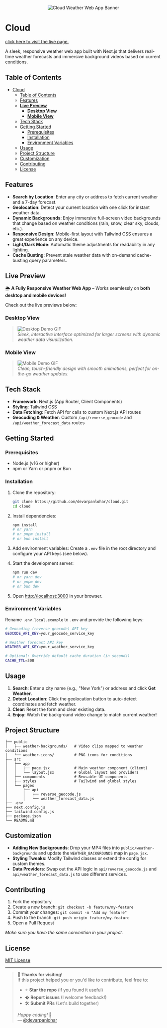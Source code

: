 <p align="center">
  <img 
    src="https://capsule-render.vercel.app/api?type=slice&height=300&color=gradient&text=Cloud&fontSize=80&animation=fadeIn&desc=Cloud:%20A%20stylish%20weather%20app%20with%20live%20forecasts%20and%20dynamic%20backgrounds.&fontAlignY=35"
    alt="Cloud Weather Web App Banner"
    style="max-width: 100%; height: auto;"
  />
</p>

# Cloud

[click here to visit the live page.](https://cloud-liart-three.vercel.app/)

A sleek, responsive weather web app built with Next.js that delivers real-time weather forecasts and immersive background videos based on current conditions.

## Table of Contents

- [Cloud](#cloud)
  - [Table of Contents](#table-of-contents)
  - [Features](#features)
  - [**Live Preview**](#live-preview)
    - [**Desktop View**](#desktop-view)
    - [**Mobile View**](#mobile-view)
  - [Tech Stack](#tech-stack)
  - [Getting Started](#getting-started)
    - [Prerequisites](#prerequisites)
    - [Installation](#installation)
    - [Environment Variables](#environment-variables)
  - [Usage](#usage)
  - [Project Structure](#project-structure)
  - [Customization](#customization)
  - [Contributing](#contributing)
  - [License](#license)

## Features

* **Search by Location**: Enter any city or address to fetch current weather and a 7-day forecast.
* **Geolocation**: Detect your current location with one click for instant weather data.
* **Dynamic Backgrounds**: Enjoy immersive full-screen video backgrounds that change based on weather conditions (rain, snow, clear sky, clouds, etc.).
* **Responsive Design**: Mobile-first layout with Tailwind CSS ensures a great experience on any device.
* **Light/Dark Mode**: Automatic theme adjustments for readability in any lighting.
* **Cache Busting**: Prevent stale weather data with on-demand cache-busting query parameters.

## **Live Preview**  

🌦️ **A Fully Responsive Weather Web App** – Works seamlessly on **both desktop and mobile devices!**  

Check out the live previews below:  

### **Desktop View**  
> ![Desktop Demo GIF](https://raw.githubusercontent.com/devarpanlohar/cloud/main/public/desktop_view.gif)  
*Sleek, interactive interface optimized for larger screens with dynamic weather data visualization.*  

### **Mobile View**  
> ![Mobile Demo GIF](https://raw.githubusercontent.com/devarpanlohar/cloud/main/public/mobile_view.gif)  
*Clean, touch-friendly design with smooth animations, perfect for on-the-go weather updates.*

## Tech Stack

* **Framework**: Next.js (App Router, Client Components)
* **Styling**: Tailwind CSS
* **Data Fetching**: Fetch API for calls to custom Next.js API routes
* **Geocoding & Weather**: Custom `/api/reverse_geocode` and `/api/weather_forecast_data` routes

## Getting Started

### Prerequisites

* Node.js (v16 or higher)
* npm or Yarn or pnpm or Bun

### Installation

1. Clone the repository:

   ```bash
   git clone https://github.com/devarpanlohar/cloud.git
   cd cloud
   ```

2. Install dependencies:

   ```bash
   npm install
   # or yarn
   # or pnpm install
   # or bun install
   ```

3. Add environment variables:
   Create a `.env` file in the root directory and configure your API keys (see below).

4. Start the development server:

   ```bash
   npm run dev
   # or yarn dev
   # or pnpm dev
   # or bun dev
   ```

5. Open [http://localhost:3000](http://localhost:3000) in your browser.

### Environment Variables

Rename `.env.local.example` to `.env` and provide the following keys:

```bash
# Geocoding (reverse geocode) API key
GEOCODE_API_KEY=your_geocode_service_key

# Weather forecast API key
WEATHER_API_KEY=your_weather_service_key

# Optional: Override default cache duration (in seconds)
CACHE_TTL=300
```

## Usage

1. **Search**: Enter a city name (e.g., "New York") or address and click **Get Weather**.
2. **Detect Location**: Click the geolocation button to auto-detect coordinates and fetch weather.
3. **Clear**: Reset the form and clear existing data.
4. **Enjoy**: Watch the background video change to match current weather!

## Project Structure

```
├── public
│   ├── weather-backgrounds/   # Video clips mapped to weather conditions
│   └── weather-icons/         # PNG icons for conditions
├── src
│   ├── app
│   │   ├── page.jsx           # Main weather component (client)
│   │   └── layout.jsx         # Global layout and providers
│   ├── components             # Reusable UI components
│   ├── styles                 # Tailwind and global styles
│   └── pages
│       ├── api
│       │   ├── reverse_geocode.js
│       │   └── weather_forecast_data.js
├── .env
├── next.config.js
├── tailwind.config.js
├── package.json
└── README.md
```

## Customization

* **Adding New Backgrounds**: Drop your MP4 files into `public/weather-backgrounds` and update the `WEATHER_BACKGROUNDS` map in `page.jsx`.
* **Styling Tweaks**: Modify Tailwind classes or extend the config for custom themes.
* **Data Providers**: Swap out the API logic in `api/reverse_geocode.js` and `api/weather_forecast_data.js` to use different services.

## Contributing

1. Fork the repository
2. Create a new branch: `git checkout -b feature/my-feature`
3. Commit your changes: `git commit -m "Add my feature"`
4. Push to the branch: `git push origin feature/my-feature`
5. Open a Pull Request

*Make sure you have the same convention in your project.*

## License

[MIT License](LICENSE)

---

> **🌟 Thanks for visiting!**  
> If this project helped you or you'd like to contribute, feel free to:  
> - ⭐ **Star the repo** (if you found it useful)  
> - � **Report issues** (I welcome feedback!)  
> - 🛠️ **Submit PRs** (Let's build together)  
>  
> *Happy coding!* 🚀  
> — [@devarpanlohar](https://github.com/devarpanlohar)